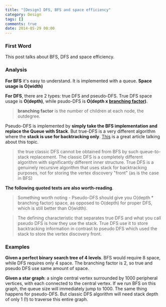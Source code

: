 ```yaml
---
title: "[Design] DFS, BFS and space efficiency"
category: Design
tags: []
comments: true
date: 2014-05-29 00:00
---
```



### First Word

This post talks about BFS, DFS and space efficiency.

### Analysis

**For BFS** it's easy to understand. It is implemented with a queue. **Space usage is O(width)**

**For DFS**, there are 2 types: true DFS and pseudo-DFS. True DFS space usage is **O(depth)**, while psudo-DFS is **O(depth x [branching factor](http://en.wikipedia.org/wiki/Branching_factor))**.

> **branching factor** is the number of children at each node, the outdegree.

Pseudo-DFS is implemented by **simply take the BFS implementation and replace the Queue with Stack**. But true-DFS is a very different algorithm where the **stack is use for backtracking only**. [This](http://stackoverflow.com/a/20429574) is a great article talking about this topic.

> the true classic DFS cannot be obtained from BFS by such queue-to-stack replacement. The classic DFS is a completely different algorithm with significantly different inner structure. True DFS is a genuinely recursive algorithm that uses stack for backtracking purposes, not for storing the vertex discovery "front" (as is the case in BFS)

**The following quoted texts are also worth-reading**.

> Something worth noting - Pseudo-DFS should give you O(depth \* branching factor) space, as opposed to O(depth) for proper DFS, which is still better than O(width).

> The defining characteristic that separates true DFS and what you call pseudo DFS is how they use the stack. True DFS use it to store backtracking information in contrast to pseudo DFS which used the stack to store the vertex discovery front.

### Examples

**Given a perfect binary search tree of 4 levels**. BFS would require 8 space, while DFS requires only 4 space. The branching factor is 2, so true and pseudo DFS use same amount of space.

**Given a star graph**: a single central vertex surrounded by 1000 peripheral vertices, with each connected to the central vertex. If we run BFS on this graph, the queue size will immediately jump to 1000. The same thing happens for pseudo-DFS. But classic DFS algorithm will need stack depth of only 1 (!) to traverse this entire graph.
